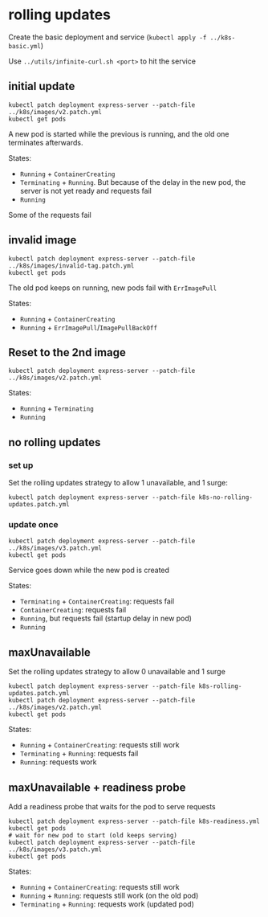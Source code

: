 # rolling updates

Create the basic deployment and service (`kubectl apply -f ../k8s-basic.yml`)

Use `../utils/infinite-curl.sh <port>` to hit the service

## initial update

```
kubectl patch deployment express-server --patch-file ../k8s/images/v2.patch.yml
kubectl get pods
```

A new pod is started while the previous is running, and the old one terminates afterwards.

States:
- `Running` + `ContainerCreating`
- `Terminating` + `Running`. But because of the delay in the new pod, the server is not yet ready and requests fail
- `Running`

Some of the requests fail

## invalid image

```
kubectl patch deployment express-server --patch-file ../k8s/images/invalid-tag.patch.yml
kubectl get pods
```

The old pod keeps on running, new pods fail with `ErrImagePull`

States:
- `Running` + `ContainerCreating`
- `Running` + `ErrImagePull`/`ImagePullBackOff`

## Reset to the 2nd image

```
kubectl patch deployment express-server --patch-file ../k8s/images/v2.patch.yml
```

States:
- `Running` + `Terminating`
- `Running`

## no rolling updates

### set up

Set the rolling updates strategy to allow 1 unavailable, and 1 surge:

```
kubectl patch deployment express-server --patch-file k8s-no-rolling-updates.patch.yml
```

### update once

```
kubectl patch deployment express-server --patch-file ../k8s/images/v3.patch.yml
kubectl get pods
```

Service goes down while the new pod is created

States:
- `Terminating` + `ContainerCreating`: requests fail
- `ContainerCreating`: requests fail
- `Running`, but requests fail (startup delay in new pod)
- `Running`

## maxUnavailable

Set the rolling updates strategy to allow 0 unavailable and 1 surge

```
kubectl patch deployment express-server --patch-file k8s-rolling-updates.patch.yml
kubectl patch deployment express-server --patch-file ../k8s/images/v2.patch.yml
kubectl get pods
```

States:
- `Running` + `ContainerCreating`: requests still work
- `Terminating` + `Running`: requests fail
- `Running`: requests work

## maxUnavailable + readiness probe

Add a readiness probe that waits for the pod to serve requests

```
kubectl patch deployment express-server --patch-file k8s-readiness.yml
kubectl get pods
# wait for new pod to start (old keeps serving)
kubectl patch deployment express-server --patch-file ../k8s/images/v3.patch.yml
kubectl get pods
```

States:
- `Running` + `ContainerCreating`: requests still work
- `Running` + `Running`: requests still work (on the old pod)
- `Terminating` + `Running`: requests work (updated pod)
